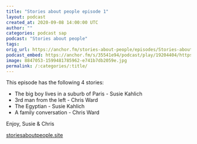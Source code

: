 ```yaml
---
title: "Stories about people episode 1"
layout: podcast
created_at: 2020-09-08 14:00:00 UTC
author: ""
categories: podcast sap
podcast: "Stories about people"
tags: 
orig_url: https://anchor.fm/stories-about-people/episodes/Stories-about-people-episode-1-ej8irk
podcast_embed: https://anchor.fm/s/35541e94/podcast/play/19204404/https%3A%2F%2Fd3ctxlq1ktw2nl.cloudfront.net%2Fstaging%2F2020-8-7%2F3f1b0bf7-d4fa-0902-c240-f9d9df1d08b2.mp3
image: 8847053-1599481785962-e741b7db2059e.jpg
permalink: /:categories/:title/
---
```

This episode has the following 4 stories:

- The big boy lives in a suburb of Paris - Susie Kahlich
- 3rd man from the left - Chris Ward
- The Egyptian - Susie Kahlich
- A family conversation - Chris Ward

Enjoy, Susie & Chris

[storiesaboutpeople.site](http://storiesaboutpeople.site/)